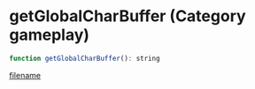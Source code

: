 # getGlobalCharBuffer (Category gameplay)

```js
function getGlobalCharBuffer(): string
```

[filename](getGlobalCharBuffer_m.md ':include')